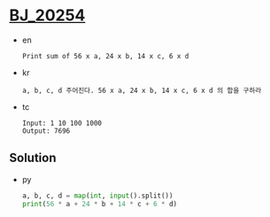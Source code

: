 # [BJ_20254](https://acmicpc.net/problem/20254)

* en

  ```en
  Print sum of 56 x a, 24 x b, 14 x c, 6 x d
  ```

* kr

  ```kr
  a, b, c, d 주어진다. 56 x a, 24 x b, 14 x c, 6 x d 의 합을 구하라
  ```

* tc

  ```tc
  Input: 1 10 100 1000
  Output: 7696
  ```

## Solution

* py

  ```py
  a, b, c, d = map(int, input().split())
  print(56 * a + 24 * b + 14 * c + 6 * d)
  ```
